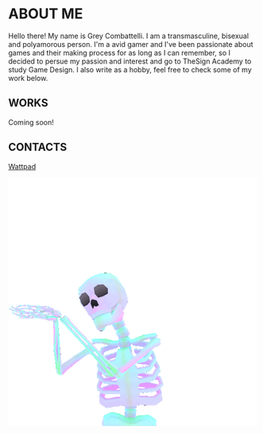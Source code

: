 # ABOUT ME

Hello there! My name is Grey Combattelli. I am a transmasculine, bisexual and polyamorous person. 
I'm a avid gamer and I've been passionate about games and their making process for as long as I can remember, so I decided to persue my passion and interest and go to TheSign Academy to study Game Design. I also write as a hobby, feel free to check some of my work below. 
 
## WORKS

Coming soon!

## CONTACTS

[Wattpad](https://www.wattpad.com/user/Grey_rx0)

![image](https://github.com/greyx0/greyx0/blob/main/ezgif-3-0c9c5e934e.gif)

